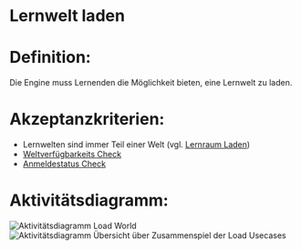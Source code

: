 # Lernwelt laden


# Definition:

Die Engine muss Lernenden die Möglichkeit bieten, eine Lernwelt zu laden.

# Akzeptanzkriterien:

- Lernwelten sind immer Teil einer Welt (vgl. [Lernraum Laden](ELG0004.md))
- [Weltverfügbarkeits Check](ELG0010.md)
- [Anmeldestatus Check](EWE0021.md)

# Aktivitätsdiagramm:

![Aktivitätsdiagramm Load World](imageEngineLoadWorld.png)
![Aktivitätsdiagramm Übersicht über Zusammenspiel der Load Usecases](imageEngineLoadWorldOverview.png)